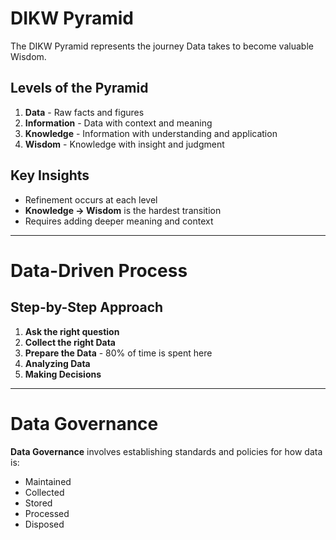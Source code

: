 # DIKW Pyramid

The DIKW Pyramid represents the journey Data takes to become valuable Wisdom.

## Levels of the Pyramid

1. **Data** - Raw facts and figures
2. **Information** - Data with context and meaning
3. **Knowledge** - Information with understanding and application
4. **Wisdom** - Knowledge with insight and judgment

## Key Insights
- Refinement occurs at each level
- **Knowledge → Wisdom** is the hardest transition
- Requires adding deeper meaning and context

---

# Data-Driven Process

## Step-by-Step Approach

1. **Ask the right question**
2. **Collect the right Data**
3. **Prepare the Data** - 80% of time is spent here
4. **Analyzing Data**
5. **Making Decisions**

---

# Data Governance

**Data Governance** involves establishing standards and policies for how data is:
- Maintained
- Collected
- Stored
- Processed
- Disposed